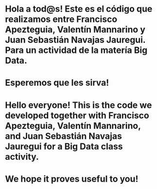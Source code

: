 # Hola a tod@s! Este es el código que realizamos entre Francisco Apezteguia, Valentín Mannarino y Juan Sebastián Navajas Jauregui. Para un actividad de la matería Big Data. 
# Esperemos que les sirva!

# Hello everyone! This is the code we developed together with Francisco Apezteguia, Valentín Mannarino, and Juan Sebastián Navajas Jauregui for a Big Data class activity.
# We hope it proves useful to you!
